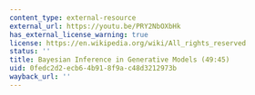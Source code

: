 ```yaml
---
content_type: external-resource
external_url: https://youtu.be/PRY2NbOXbHk
has_external_license_warning: true
license: https://en.wikipedia.org/wiki/All_rights_reserved
status: ''
title: Bayesian Inference in Generative Models (49:45)
uid: 0fedc2d2-ecb6-4b91-8f9a-c48d3212973b
wayback_url: ''
---
```


